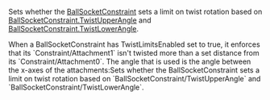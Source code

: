 Sets whether the [BallSocketConstraint](https://developer.roblox.com/en-us/api-reference/class/BallSocketConstraint) sets a limit on twist rotation based on [BallSocketConstraint.TwistUpperAngle](https://developer.roblox.com/en-us/api-reference/property/BallSocketConstraint/TwistUpperAngle) and [BallSocketConstraint.TwistLowerAngle](https://developer.roblox.com/en-us/api-reference/property/BallSocketConstraint/TwistLowerAngle).

  
When a BallSocketConstraint has TwistLimitsEnabled set to true, it enforces that its \`Constraint/Attachment1\` isn't twisted more than a set distance from its \`Constraint/Attachment0\`. The angle that is used is the angle between the x-axes of the attachments:Sets whether the BallSocketConstraint sets a limit on twist rotation based on \`BallSocketConstraint/TwistUpperAngle\` and \`BallSocketConstraint/TwistLowerAngle\`.